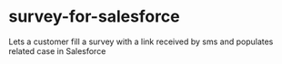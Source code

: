 
# survey-for-salesforce
Lets a customer fill a survey with a link received by sms and populates related case in Salesforce